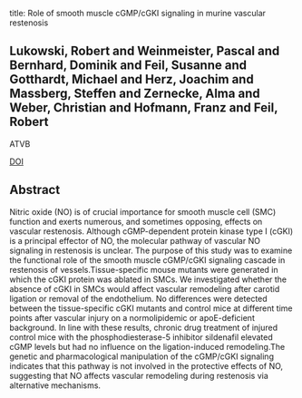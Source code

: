 title: Role of smooth muscle cGMP/cGKI signaling in murine vascular restenosis

## Lukowski, Robert and Weinmeister, Pascal and Bernhard, Dominik and Feil, Susanne and Gotthardt, Michael and Herz, Joachim and Massberg, Steffen and Zernecke, Alma and Weber, Christian and Hofmann, Franz and Feil, Robert
ATVB

<a href="https://doi.org/10.1161/ATVBAHA.108.166405">DOI</a>

## Abstract
Nitric oxide (NO) is of crucial importance for smooth muscle cell (SMC) function and exerts numerous, and sometimes opposing, effects on vascular restenosis. Although cGMP-dependent protein kinase type I (cGKI) is a principal effector of NO, the molecular pathway of vascular NO signaling in restenosis is unclear. The purpose of this study was to examine the functional role of the smooth muscle cGMP/cGKI signaling cascade in restenosis of vessels.Tissue-specific mouse mutants were generated in which the cGKI protein was ablated in SMCs. We investigated whether the absence of cGKI in SMCs would affect vascular remodeling after carotid ligation or removal of the endothelium. No differences were detected between the tissue-specific cGKI mutants and control mice at different time points after vascular injury on a normolipidemic or apoE-deficient background. In line with these results, chronic drug treatment of injured control mice with the phosphodiesterase-5 inhibitor sildenafil elevated cGMP levels but had no influence on the ligation-induced remodeling.The genetic and pharmacological manipulation of the cGMP/cGKI signaling indicates that this pathway is not involved in the protective effects of NO, suggesting that NO affects vascular remodeling during restenosis via alternative mechanisms.


